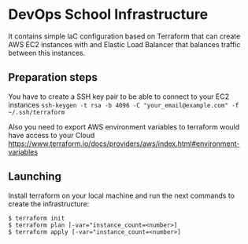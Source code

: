 # DevOps School Infrastructure

It contains simple IaC configuration based on Terraform that can create AWS EC2 instances with and Elastic Load Balancer that balances traffic between this instances.

## Preparation steps
You have to create a SSH key pair to be able to connect to your EC2 instances
`ssh-keygen -t rsa -b 4096 -C "your_email@example.com" -f ~/.ssh/terraform`

Also you need to export AWS environment variables to terraform would have access to your Cloud
https://www.terraform.io/docs/providers/aws/index.html#environment-variables

## Launching
Install terraform on your local machine and run the next commands to create the infrastructure:
```
$ terraform init
$ terraform plan [-var="instance_count=<number>]
$ terraform apply [-var="instance_count=<number>]
```
